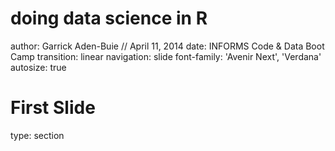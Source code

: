 


doing data science in R
========================================================
author: Garrick Aden-Buie // April 11, 2014
date: INFORMS Code & Data Boot Camp
transition: linear
navigation: slide
font-family: 'Avenir Next', 'Verdana'
autosize: true

First Slide
=========================================================
type: section
